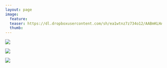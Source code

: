 ```yaml
---
layout: page
image:
  feature:
  teaser: https://dl.dropboxusercontent.com/sh/ea1wtnz7z734o12/AABmKLHAyW6WS7pKa89-QZO9a/mikin-kuvat/1/DSC30282-245px.jpg
  thumb:
---
```


[![](https://dl.dropboxusercontent.com/sh/ea1wtnz7z734o12/AAClxPKTU4nQh5hHnSaHdxEja/mikin-kuvat/1/DSC30333-800px.jpg)](https://dl.dropboxusercontent.com/sh/ea1wtnz7z734o12/AAB2hBLdjqy7VQYshs9hryWDa/mikin-kuvat/1/DSC30333.JPG)

[![](https://dl.dropboxusercontent.com/sh/ea1wtnz7z734o12/AABKCQ1xsWi2tLcCGljnBNLZa/mikin-kuvat/1/DSC30289-800px.jpg)](https://dl.dropboxusercontent.com/sh/ea1wtnz7z734o12/AAAs76GYx8sK4mLfFAzKVP2va/mikin-kuvat/1/DSC30289.JPG)

[![](https://dl.dropboxusercontent.com/sh/ea1wtnz7z734o12/AABGcNV33e3CRqTnxzfIcmhra/mikin-kuvat/1/DSC30282-800px.jpg)](https://dl.dropboxusercontent.com/sh/ea1wtnz7z734o12/AAA66oDzDK5UFm3LhT05n7J3a/mikin-kuvat/1/DSC30282.JPG)
